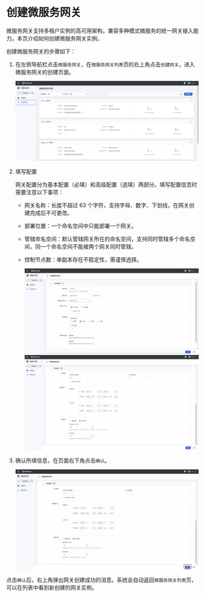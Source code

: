# 创建微服务网关

微服务网关支持多租户实例的高可用架构，兼容多种模式微服务的统一网关接入能力。本页介绍如何创建微服务网关实例。

创建微服务网关的步骤如下：

1. 在左侧导航栏点击`微服务网关`，在`微服务网关列表`页的右上角点击`创建网关`，进入微服务网关的创建页面。

    ![进入创建页面](imgs/enter-creation-page.png)

2. 填写配置

    网关配置分为基本配置（必填）和高级配置（选填）两部分。填写配置信息时需要注意以下事项：

    - 网关名称：长度不超过 63 个字符，支持字母、数字、下划线，在网关创建完成后不可更改。
    - 部署位置：一个命名空间中只能部署一个网关。
    - 管辖命名空间：默认管辖网关所在的命名空间，支持同时管辖多个命名空间，同一个命名空间不能被两个网关同时管辖。
    - 控制节点数：单副本存在不稳定性，需谨慎选择。

        ![填写基本配置](imgs/config.png)
        ![填写高级配置](imgs/advance-config.png)

3. 确认所填信息，在页面右下角点击`确认`。

    ![确认所填信息](imgs/confirm.png)

点击`确认`后，右上角弹出网关创建成功的消息。系统会自动返回`微服务网关列表`页，可以在列表中看到新创建的网关实例。

